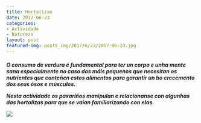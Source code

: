```yaml
---
title: Hortalizas
date: 2017-06-23
categories:
- Actividade
- Natureza
layout: post
featured-img: posts_img/2017/6/23/2017-06-23.jpg
---
```


 <h5 class="center header text_h2">
	O consumo de verdura é fundamental para ter un corpo e unha mente sana
 <!--more-->
 especialmente no caso dos máis pequenos que necesitan os nutrientes que conteñen estos alimentos para garantir un bo crecemento dos seus ósos e músculos.
 
 Nesta actividade os paxariños manipulan e relacionanse con algunhas das hortalizas para que se vaian familiarizando con elas.
<div class="row">
     <div class="col s12 m12">
         <img class="responsive-img" src="{{ site.baseurl }}/posts_img/2017/6/23/2017-06-23.jpg">
     </div>
 </div>